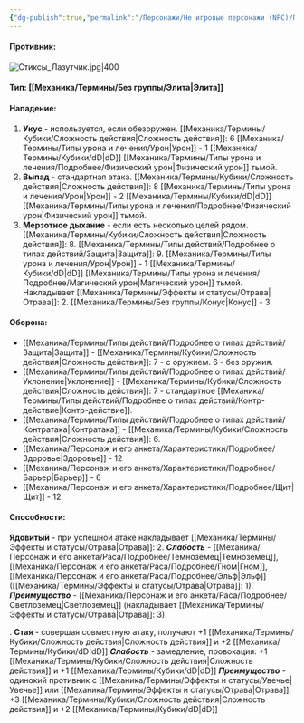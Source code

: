 ```yaml
---
{"dg-publish":true,"permalink":"/Персонажи/Не игровые персонажи (NPC)/Противники/Стиксы_лазутчики/","noteIcon":"","created":"2025-09-12T19:47:50.511+03:00","updated":"2025-09-12T13:09:52.545+03:00"}
---
```




#### Противник:
![Стиксы_Лазутчик.jpg|400](/img/user/system/img/%D0%9C%D0%BE%D0%BD%D1%81%D1%82%D1%80%D1%8B/%D0%A1%D1%82%D0%B8%D0%BA%D1%81%D1%8B/%D0%A1%D1%82%D0%B8%D0%BA%D1%81%D1%8B_%D0%9B%D0%B0%D0%B7%D1%83%D1%82%D1%87%D0%B8%D0%BA.jpg)

#### Тип: [[Механика/Термины/Без группы/Элита\|Элита]]
#### Нападение:
1. **Укус** - используется, если обезоружен. 
[[Механика/Термины/Кубики/Сложность действия\|Сложность действия]]: 6
[[Механика/Термины/Типы урона и лечения/Урон\|Урон]] - 1 [[Механика/Термины/Кубики/dD\|dD]] [[Механика/Термины/Типы урона и лечения/Подробнее/Физический урон\|Физический урон]] тьмой. 
2. **Выпад** - стандартная атака. 
[[Механика/Термины/Кубики/Сложность действия\|Сложность действия]]: 8
[[Механика/Термины/Типы урона и лечения/Урон\|Урон]] - 2 [[Механика/Термины/Кубики/dD\|dD]] [[Механика/Термины/Типы урона и лечения/Подробнее/Физический урон\|Физический урон]] тьмой. 
3. **Мерзотное дыхание** - если есть несколько целей рядом.
[[Механика/Термины/Кубики/Сложность действия\|Сложность действия]]: 8. [[Механика/Термины/Типы действий/Подробнее о типах действий/Защита\|Защита]]: 9.
[[Механика/Термины/Типы урона и лечения/Урон\|Урон]] - 1 [[Механика/Термины/Кубики/dD\|dD]] [[Механика/Термины/Типы урона и лечения/Подробнее/Магический урон\|Магический урон]] тьмой. Накладывает [[Механика/Термины/Эффекты и статусы/Отрава\|Отрава]]: 2.
[[Механика/Термины/Без группы/Конус\|Конус]] - 3.


#### Оборона:
- [[Механика/Термины/Типы действий/Подробнее о типах действий/Защита\|Защита]] - [[Механика/Термины/Кубики/Сложность действия\|Сложность действия]]: 7 - с оружием. 6 - без оружия.
- [[Механика/Термины/Типы действий/Подробнее о типах действий/Уклонение\|Уклонение]] - [[Механика/Термины/Кубики/Сложность действия\|Сложность действия]]: 7 - стандартное [[Механика/Термины/Типы действий/Подробнее о типах действий/Контр-действие\|Контр-действие]]. 
- [[Механика/Термины/Типы действий/Подробнее о типах действий/Контратака\|Контратака]] - [[Механика/Термины/Кубики/Сложность действия\|Сложность действия]]: 6. 
- [[Механика/Персонаж и его анкета/Характеристики/Подробнее/Здоровье\|Здоровье]] - 12
- [[Механика/Персонаж и его анкета/Характеристики/Подробнее/Барьер\|Барьер]] - 6
- [[Механика/Персонаж и его анкета/Характеристики/Подробнее/Щит\|Щит]] - 12
#### Способности:

<div class="transclusion internal-embed is-loaded"><div class="markdown-embed">



**Ядовитый** - при успешной атаке накладывает [[Механика/Термины/Эффекты и статусы/Отрава\|Отрава]]: 2.
***Слабость*** - [[Механика/Персонаж и его анкета/Раса/Подробнее/Темноземец\|Темноземец]], [[Механика/Персонаж и его анкета/Раса/Подробнее/Гном\|Гном]], [[Механика/Персонаж и его анкета/Раса/Подробнее/Эльф\|Эльф]] ([[Механика/Термины/Эффекты и статусы/Отрава\|Отрава]]: 1). 
***Преимущество*** - [[Механика/Персонаж и его анкета/Раса/Подробнее/Светлоземец\|Светлоземец]] (накладывает [[Механика/Термины/Эффекты и статусы/Отрава\|Отрава]]: 3). 

</div></div>



<div class="transclusion internal-embed is-loaded"><div class="markdown-embed">



. **Стая** - совершая совместную атаку, получают +1 [[Механика/Термины/Кубики/Сложность действия\|Сложность действия]] и +2 [[Механика/Термины/Кубики/dD\|dD]]
***Слабость*** - замедление, провокация:
+1 [[Механика/Термины/Кубики/Сложность действия\|Сложность действия]] и +1 [[Механика/Термины/Кубики/dD\|dD]]
***Преимущество*** - одинокий противник с [[Механика/Термины/Эффекты и статусы/Увечье\|Увечье]] или [[Механика/Термины/Эффекты и статусы/Отрава\|Отрава]]:
+3 [[Механика/Термины/Кубики/Сложность действия\|Сложность действия]] и +2 [[Механика/Термины/Кубики/dD\|dD]]

</div></div>
